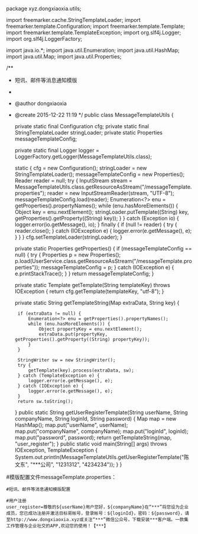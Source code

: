 package xyz.dongxiaoxia.utils;

import freemarker.cache.StringTemplateLoader;
import freemarker.template.Configuration;
import freemarker.template.Template;
import freemarker.template.TemplateException;
import org.slf4j.Logger;
import org.slf4j.LoggerFactory;

import java.io.*;
import java.util.Enumeration;
import java.util.HashMap;
import java.util.Map;
import java.util.Properties;

/**
 * 短讯、邮件等消息通知模版
 *
 * @author dongxiaoxia
 * @create 2015-12-22 11:19
 */
public class MessageTemplateUtils {

    private static final Configuration cfg;
    private static final StringTemplateLoader stringLoader;
    private static Properties messageTemplateConfig;

    private static final Logger logger = LoggerFactory.getLogger(MessageTemplateUtils.class);

    static {
        cfg = new Configuration();
        stringLoader = new StringTemplateLoader();
        messageTemplateConfig = new Properties();
        Reader reader = null;
        try {
            InputStream stream = MessageTemplateUtils.class.getResourceAsStream("/messageTemplate.properties");
            reader = new InputStreamReader(stream, "UTF-8");
            messageTemplateConfig.load(reader);
            Enumeration<?> enu = getProperties().propertyNames();
            while (enu.hasMoreElements()) {
                Object key = enu.nextElement();
                stringLoader.putTemplate((String) key, getProperties().getProperty((String) key));
            }
        } catch (Exception io) {
            logger.error(io.getMessage(), io);
        } finally {
            if (null != reader) {
                try {
                    reader.close();
                } catch (IOException e) {
                    logger.error(e.getMessage(), e);
                }
            }
        }
        cfg.setTemplateLoader(stringLoader);
    }

    private static Properties getProperties() {
        if (messageTemplateConfig == null) {
            try {
                Properties p = new Properties();
                p.load(UserService.class.getResourceAsStream("/messageTemplate.properties"));
                messageTemplateConfig = p;
            } catch (IOException e) {
                e.printStackTrace();
            }
        }
        return messageTemplateConfig;
    }

    private static Template getTemplate(String templateKey) throws IOException {
        return cfg.getTemplate(templateKey, "utf-8");
    }

    private static String getTemplateString(Map extraData, String key) {

        if (extraData != null) {
            Enumeration<?> enu = getProperties().propertyNames();
            while (enu.hasMoreElements()) {
                Object propertyKey = enu.nextElement();
                extraData.put(propertyKey, getProperties().getProperty((String) propertyKey));
            }
        }

        StringWriter sw = new StringWriter();
        try {
            getTemplate(key).process(extraData, sw);
        } catch (TemplateException e) {
            logger.error(e.getMessage(), e);
        } catch (IOException e) {
            logger.error(e.getMessage(), e);
        }
        return sw.toString();
    }
    public static String getUserRegisterTemplate(String userName, String companyName, String loginId, String password) {
        Map map = new HashMap();
        map.put("userName", userName);
        map.put("companyName", companyName);
        map.put("loginId", loginId);
        map.put("password", password);
        return getTemplateString(map, "user_register");
    }
    public static void main(String[] args) throws IOException, TemplateException {
        System.out.println(MessageTemplateUtils.getUserRegisterTemplate("陈文东", "***公司", "1231312", "4234234"));
    }
}


#模版配置文件messageTemplate.properties：
```
#短讯、邮件等消息通知模版配置

#用户注册
user_register=尊敬的${userName}用户您好，${companyName}在“***”将您设为企业成员，您已成功注册并激活目标易帐号，登录帐号：${loginId}，密码：${password}，请至http://www.dongxiaoxia.xyz或关注“***”微信公众号，下载安装***客户端。一款集工作管理与企业社交的APP,欢迎您的使用！【***】
```

